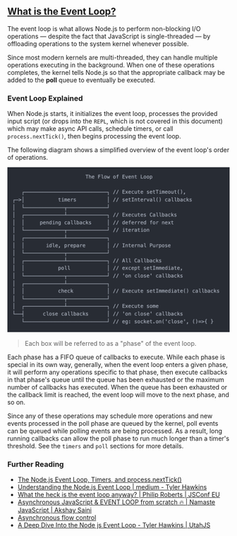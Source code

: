 <u><b><h2> What is the Event Loop?</h2></b></u>
The event loop is what allows Node.js to perform non-blocking I/O operations — despite the fact that JavaScript is single-threaded — by offloading operations to the system kernel whenever possible.

Since most modern kernels are multi-threaded, they can handle multiple operations executing in the background. When one of these operations completes, the kernel tells Node.js so that the appropriate callback may be added to the <b>poll</b> queue to eventually be executed. 

<b><h3>Event Loop Explained</h3></b>
When Node.js starts, it initializes the event loop, processes the provided input script (or drops into the <code>REPL</code>, which is not covered in this document) which may make async API calls, schedule timers, or call <code>process.nextTick()</code>, then begins processing the event loop.

The following diagram shows a simplified overview of the event loop's order of operations.

![event loop's order of operations](../../resources/img/event_loop_flow.png?raw=true)

> Each box will be referred to as a "phase" of the event loop.

Each phase has a FIFO queue of callbacks to execute. While each phase is special in its own way, generally, when the event loop enters a given phase, it will perform any operations specific to that phase, then execute callbacks in that phase's queue until the queue has been exhausted or the maximum number of callbacks has executed. When the queue has been exhausted or the callback limit is reached, the event loop will move to the next phase, and so on.

Since any of these operations may schedule more operations and new events processed in the poll phase are queued by the kernel, poll events can be queued while polling events are being processed. As a result, long running callbacks can allow the poll phase to run much longer than a timer's threshold. See the <code>timers</code> and <code>poll</code> sections for more details.



### Further Reading
* [The Node.js Event Loop, Timers, and process.nextTick()](https://nodejs.org/en/docs/guides/event-loop-timers-and-nexttick/)
* [Understanding the Node.js Event Loop | medium - Tyler Hawkins](https://dev.to/thawkin3/understanding-the-node-js-event-loop-242d)
* [What the heck is the event loop anyway? | Philip Roberts | JSConf EU](https://www.youtube.com/watch?v=8aGhZQkoFbQ)
* [Asynchronous JavaScript & EVENT LOOP from scratch 🔥 | Namaste JavaScript | Akshay Saini](https://www.youtube.com/watch?v=8zKuNo4ay8E)
* [Asynchronous flow control](https://nodejs.dev/en/learn/asynchronous-flow-control/)
* [A Deep Dive Into the Node js Event Loop - Tyler Hawkins | 
UtahJS
](https://www.youtube.com/watch?v=KKM_4-uQpow&list=PLuVqdWOQ-PNkUIsH2hz45VUmnDoUUzGI5&index=12)




